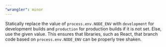 ```yaml
---
"wrangler": minor
---
```


Statically replace the value of `process.env.NODE_ENV` with `development` for development builds and `production` for production builds if it is not set. Else, use the given value. This ensures that libraries, such as React, that branch code based on `process.env.NODE_ENV` can be properly tree shaken.
